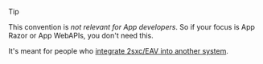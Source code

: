 > [!TIP]
> This convention is _not relevant for App developers_. 
> So if your focus is App Razor or App WebAPIs, you don't need this.
>
> It's meant for people who [integrate 2sxc/EAV into another system](xref:Abyss.Integration.Index). 